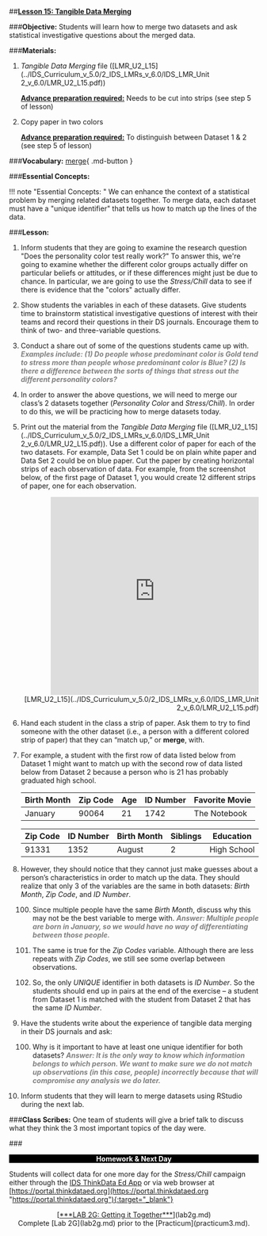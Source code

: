 ##**<u>Lesson 15: Tangible Data Merging</u>**

###**Objective:**
Students will learn how to merge two datasets and ask statistical investigative questions about the merged data.

###**Materials:**
1. *Tangible Data Merging* file ([LMR_U2_L15](../IDS_Curriculum_v_5.0/2_IDS_LMRs_v_6.0/IDS_LMR_Unit 2_v_6.0/LMR_U2_L15.pdf))

    **<u>Advance preparation required:</u>** Needs to be cut into strips (see step 5 of lesson)

2. Copy paper in two colors

    **<u>Advance preparation required:</u>** To distinguish between Dataset 1 & 2 (see step 5 of lesson)

###**Vocabulary:**
[merge](../../vocabulary/unit2/#merge "to come together or combine"){ .md-button }

###**Essential Concepts:**

!!! note "Essential Concepts: "
    We can enhance the context of a statistical problem by merging related datasets
    together. To merge data, each dataset must have a "unique identifier" that tells us how to match up the
    lines of the data.

###**Lesson:**
1. Inform students that they are going to examine the research question "Does the personality color
test really work?" To answer this, we're going to examine whether the different color groups
actually differ on particular beliefs or attitudes, or if these differences might just be due to chance.
In particular, we are going to use the *Stress/Chill* data to see if there is evidence that the "colors"
actually differ.

2. Show students the variables in each of these datasets. Give students time to brainstorm
statistical investigative questions of interest with their teams and record their questions in their DS journals.
Encourage them to think of two- and three-variable questions.

3. Conduct a share out of some of the questions students came up with. <span style="color:grey">***Examples include: (1) Do
people whose predominant color is Gold tend to stress more than people whose
predominant color is Blue? (2) Is there a difference between the sorts of things that stress
out the different personality colors?***</span>

4. In order to answer the above questions, we will need to merge our class’s 2 datasets together
(*Personality Color* and *Stress/Chill*). In order to do this, we will be practicing how to merge datasets today.

5. Print out the material from the *Tangible Data Merging* file ([LMR_U2_L15](../IDS_Curriculum_v_5.0/2_IDS_LMRs_v_6.0/IDS_LMR_Unit 2_v_6.0/LMR_U2_L15.pdf)). Use a different color of
paper for each of the two datasets. For example, Data Set 1 could be on plain white paper and
Data Set 2 could be on blue paper. Cut the paper by creating horizontal strips of each observation
of data. For example, from the screenshot below, of the first page of Dataset 1, you would create 12 different strips of paper, one
for each observation.
    <div align="right"><iframe src="https://docs.google.com/viewerng/viewer?url=https://curriculum.thinkdataed.org/IDS_Curriculum_v_5.0/2_IDS_LMRs_v_6.0/IDS_LMR_Unit 2_v_6.0/LMR_U2_L15.pdf&embedded=true" style=" width:420px;height:400px;" frameborder="0"></iframe><br>[LMR_U2_L15](../IDS_Curriculum_v_5.0/2_IDS_LMRs_v_6.0/IDS_LMR_Unit 2_v_6.0/LMR_U2_L15.pdf)</div>


6. Hand each student in the class a strip of paper. Ask them to try to find someone with the other
dataset (i.e., a person with a different colored strip of paper) that they can “match up,” or **merge**,
with.

7. For example, a student with the first row of data listed below from Dataset 1 might want to match
up with the second row of data listed below from Dataset 2 because a person who is 21 has
probably graduated high school.

    |**Birth Month**| **Zip Code**| **Age**| **ID Number**| **Favorite Movie**|
    |--|--|--|--|--|
    |January| 90064| 21| 1742| The Notebook|

    |**Zip Code**| **ID Number**| **Birth Month**| **Siblings**| **Education**|
    |--|--|--|--|--|
    |91331| 1352| August| 2| High School|

8. However, they should notice that they cannot just make guesses about a person’s characteristics
in order to match up the data. They should realize that only 3 of the variables are the same in
both datasets: *Birth Month*, *Zip Code*, and *ID Number*.

    100. Since multiple people have the same *Birth Month*, discuss why this may not be the best
    variable to merge with. <span style="color:grey">***Answer: Multiple people are born in January, so we would have no
    way of differentiating between those people.***</span>

    100. The same is true for the *Zip Codes* variable. Although there are less repeats with *Zip
    Codes*, we still see some overlap between observations.

    100. So, the only *UNIQUE* identifier in both datasets is *ID Number*. So the students should
    end up in pairs at the end of the exercise – a student from Dataset 1 is matched with the
    student from Dataset 2 that has the same *ID Number*.

9. Have the students write about the experience of tangible data merging in their DS journals and
ask:

    100. Why is it important to have at least one unique identifier for both datasets? <span style="color:grey">***Answer: It is the only
    way to know which information belongs to which person. We want to make sure we
    do not match up observations (in this case, people) incorrectly because that will
    compromise any analysis we do later.***</span>

10. Inform students that they will learn to merge datasets using RStudio during the next lab.

###**Class Scribes:**
One team of students will give a brief talk to discuss what they think the 3 most important topics of the
day were.

###<p style="background: black; color: white; text-align: center;">**Homework & Next Day**</p>
Students will collect data for one more day for the *Stress/Chill* campaign either through the [IDS
ThinkData Ed App](../download/app.md) or via web browser at [https://portal.thinkdataed.org](https://portal.thinkdataed.org "https://portal.thinkdataed.org"){:target="_blank"}

<center>[<u>***LAB 2G: Getting it Together***</u>](lab2g.md)</center>

<center>Complete [Lab 2G](lab2g.md) prior to the [Practicum](practicum3.md).</center>